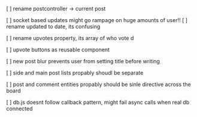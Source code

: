 [ ] rename postcontroller -> current post

[ ] socket based updates might go rampage on huge amounts of user!!
[ ] rename updated to date, its confusing

[ ] rename upvotes property, its array of who vote d

[ ] upvote buttons as reusable component

[ ] new post blur prevents user from setting title before writing 

[ ] side and main post lists propably shoudl be separate

[ ] post and comment entities propably should be sinle directive across the board

[ ] db.js doesnt follow callback pattern, might fail async calls when real db connected
